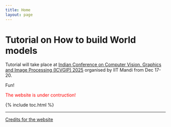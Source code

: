 ```yaml
---
title: Home
layout: page
---
```


# Tutorial on How to build World models 

Tutorial will take place at [Indian Conference on Computer Vision, Graphics and Image Processing (ICVGIP) 2025](https://icvgip.in/2025/) organised by IIT Mandi from Dec 17-20.

Fun!


<span style="color: red;">The website is under contruction!</span>


{% include toc.html %}

------

[Credits for the website](https://github.com/evanwill/workshop-template-b)
